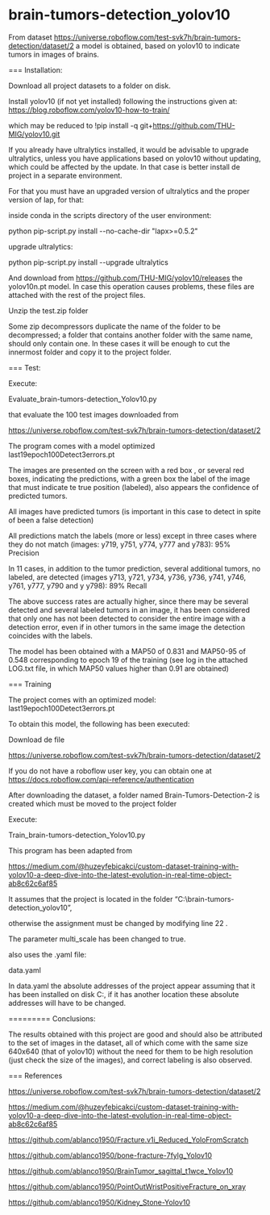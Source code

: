 # brain-tumors-detection_yolov10
From dataset https://universe.roboflow.com/test-svk7h/brain-tumors-detection/dataset/2  a model is obtained, based on yolov10 to indicate tumors in images of brains. 

=== Installation:

 Download all project datasets to a folder on disk.

Install yolov10 (if not yet installed) following the instructions given at: https://blog.roboflow.com/yolov10-how-to-train/ 

which may be reduced to !pip install -q git+https://github.com/THU-MIG/yolov10.git

If you already have ultralytics installed, it would be advisable to upgrade ultralytics, unless you have applications based on yolov10 without updating, which could be affected by the update. In that case is better install de project in a separate environment.

For that you must have an upgraded version of ultralytics and the proper version of lap, for that:

inside conda in the scripts directory of the user environment:

python pip-script.py install --no-cache-dir "lapx>=0.5.2"

upgrade ultralytics:

python pip-script.py install --upgrade ultralytics

And download from https://github.com/THU-MIG/yolov10/releases the yolov10n.pt model. In case this operation causes problems, these files are attached with the rest of the project files.

Unzip the test.zip folder

Some zip decompressors duplicate the name of the folder to be decompressed; a folder that contains another folder with the same name, should only contain one. In these cases it will be enough to cut the innermost folder and copy it to the project folder.

=== Test:

Execute:

Evaluate_brain-tumors-detection_Yolov10.py

that evaluate the 100 test images downloaded from 

https://universe.roboflow.com/test-svk7h/brain-tumors-detection/dataset/2

The program comes with a model optimized last19epoch100Detect3errors.pt

The images are presented on the screen with a red box , or several red boxes, indicating the predictions, with a green box the label of the image that must indicate te true position (labeled), also appears the confidence of predicted tumors.

All images have predicted tumors (is important in this case to detect in spite of been a false detection)

All predictions match the labels (more or less) except in three cases where they do not match (images: y719, y751, y774, y777 and y783): 95% Precision

In 11 cases, in addition to the tumor prediction, several additional tumors, no labeled, are detected (images y713, y721,  y734, y736, y736, y741, y746, y761, y777, y790 and y y798): 89%  Recall

The above success rates are actually higher, since there may be several detected and several labeled tumors in an image, it has been considered that only one has not been detected to consider the entire image with a detection error, even if in other tumors in the same image the detection coincides with the labels.

The model has been obtained with a MAP50 of 0.831 and MAP50-95 of 0.548 corresponding to epoch 19 of the training (see log in the attached LOG.txt file, in which MAP50 values ​​higher than 0.91 are obtained)



=== Training

The project comes with an optimized model: last19epoch100Detect3errors.pt

To obtain this model, the following has been executed:

 Download de file

 https://universe.roboflow.com/test-svk7h/brain-tumors-detection/dataset/2

If you do not have a roboflow user key, you can obtain one at
https://docs.roboflow.com/api-reference/authentication

After downloading the dataset, a folder named Brain-Tumors-Detection-2 is created which must be moved to the project folder

Execute:

 Train_brain-tumors-detection_Yolov10.py

This program has been adapted from

 https://medium.com/@huzeyfebicakci/custom-dataset-training-with-yolov10-a-deep-dive-into-the-latest-evolution-in-real-time-object-ab8c62c6af85

It assumes that the project is located in the folder 
“C:\brain-tumors-detection_yolov10”, 

otherwise the assignment must be changed by modifying line 22 .

The parameter multi_scale has been changed to true.

also uses the .yaml file:

data.yaml

In data.yaml the absolute addresses of the project appear assuming that it has been installed on disk C:, if it has another location these absolute addresses will have to be changed.

=========
Conclusions:

The results obtained with this project are good and should also be attributed to the set of images in the dataset, all of which come with the same size 640x640 (that of yolov10) without the need for them to be high resolution (just check the size of the images), and correct labeling is also observed.


=== References

 https://universe.roboflow.com/test-svk7h/brain-tumors-detection/dataset/2

https://medium.com/@huzeyfebicakci/custom-dataset-training-with-yolov10-a-deep-dive-into-the-latest-evolution-in-real-time-object-ab8c62c6af85 

https://github.com/ablanco1950/Fracture.v1i_Reduced_YoloFromScratch

https://github.com/ablanco1950/bone-fracture-7fylg_Yolov10

https://github.com/ablanco1950/BrainTumor_sagittal_t1wce_Yolov10

https://github.com/ablanco1950/PointOutWristPositiveFracture_on_xray

https://github.com/ablanco1950/Kidney_Stone-Yolov10

